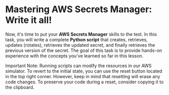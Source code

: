 # Mastering AWS Secrets Manager: Write it all!

Now, it's time to put your **AWS Secrets Manager** skills to the test. In this task, you will write a complete **Python script** that creates, retrieves, updates (rotates), retrieves the updated secret, and finally retrieves the previous version of the secret. The goal of this task is to provide hands-on experience with the concepts you've learned so far in this lesson.

Important Note: Running scripts can modify the resources in our AWS simulator. To revert to the initial state, you can use the reset button located in the top right corner. However, keep in mind that resetting will erase any code changes. To preserve your code during a reset, consider copying it to the clipboard.